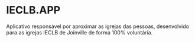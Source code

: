 # IECLB.APP
Aplicativo responsável por aproximar as igrejas das pessoas, desenvolvido para as igrejas IECLB de Joinville de forma 100% voluntária. 
